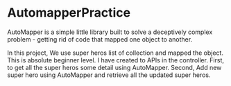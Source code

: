 
# AutomapperPractice

AutoMapper is a simple little library built to solve a deceptively complex problem - getting rid of code that mapped one object to another.

In this project, We use super heros list of collection and mapped the object. This is absolute beginner level. I have created to APIs in the controller. First, to get all the super heros some detail using AutoMapper. Second, Add new super hero using AutoMapper and retrieve all the updated super heros.   
